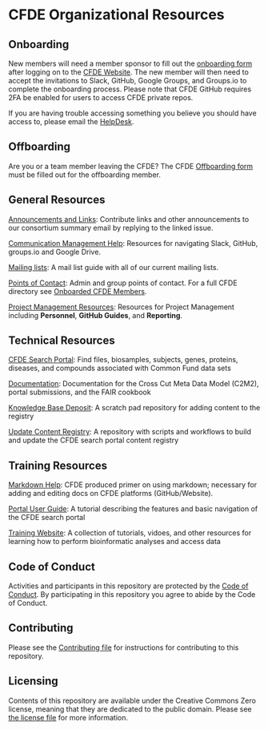 # CFDE Organizational Resources

## Onboarding

New members will need a member sponsor to fill out the [onboarding form](https://www.nih-cfde.org/onboarding-form/) after logging on to the [CFDE Website](https://www.nih-cfde.org/). The new member will then need to accept the invitations to Slack, GitHub, Google Groups, and Groups.io to complete the onboarding process. Please note that CFDE GitHub requires 2FA be enabled for users to access CFDE private repos.

If you are having trouble accessing something you believe you should have access to, please
email the [HelpDesk](mailto:support@cfde.atlassian.net).

## Offboarding

Are you or a team member leaving the CFDE? The CFDE [Offboarding form](https://www.nih-cfde.org/offboarding-form/) must be filled out for the offboarding member. 

## General Resources

[Announcements and Links](https://github.com/nih-cfde/Announcements/issues?utf8=%E2%9C%93&q=is%3Aissue+is%3Aopen+Announcements): 
Contribute links and other announcements to our consortium summary email by replying to the linked issue.

[Communication Management Help](CommunicationManagementHelp.md): Resources for navigating Slack, GitHub, groups.<span></span>io and Google Drive.

[Mailing lists](MailingLists.md): A mail list guide with all of our current mailing lists.

[Points of Contact](PointsOfContact.md): Admin and group points of contact. For a full CFDE directory see [Onboarded CFDE Members](https://docs.google.com/spreadsheets/d/16JcTqlkCRPqrSnykqshrVM2XLf_3HJJiPpAb7qBaOug/edit?usp=sharing).

[Project Management Resources](/projectmanagement/README.md): Resources for Project Management including <b>Personnel</b>, <b>GitHub Guides</b>, and <b>Reporting</b>.

## Technical Resources

[CFDE Search Portal](https://app.nih-cfde.org/): Find files, biosamples, subjects, genes, proteins, diseases, and compounds associated with Common Fund data sets 

[Documentation](https://docs.nih-cfde.org/en/latest/): Documentation for the Cross Cut Meta Data Model (C2M2), portal submissions, and the FAIR cookbook

[Knowledge Base Deposit](https://github.com/nih-cfde/knowledge-base-deposit): A scratch pad repository for adding content to the registry 

[Update Content Registry](https://github.com/nih-cfde/update-content-registry): A repository with scripts and workflows to build and update the CFDE search portal content registry

## Training Resources

[Markdown Help](/projectmanagement/MarkdownHelp.md): CFDE produced primer on using markdown; necessary for adding and editing docs on CFDE platforms (GitHub/Website).

[Portal User Guide](https://docs.nih-cfde.org/en/latest/portalguide/): A tutorial describing the features and basic navigation of the CFDE search portal

[Training Website](https://training.nih-cfde.org/en/latest/): A collection of tutorials, vidoes, and other resources for learning how to perform bioinformatic analyses and access data

## Code of Conduct

Activities and participants in this repository are protected by the
[Code of Conduct](./CODEOFCONDUCT.md). By participating in this
repository you agree to abide by the Code of Conduct.

## Contributing

Please see the [Contributing file](./CONTRIBUTING.md) for instructions
for contributing to this repository.

## Licensing

Contents of this repository are available under the Creative Commons
Zero license, meaning that they are dedicated to the public domain.
Please see [the license file](./LICENSE.md) for more information.
